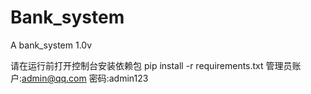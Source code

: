 # Bank_system
A bank_system 1.0v

请在运行前打开控制台安装依赖包
pip install -r requirements.txt
管理员账户:admin@qq.com
     密码:admin123
